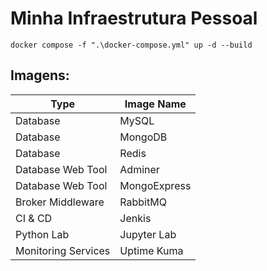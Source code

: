 # Minha Infraestrutura Pessoal

```
docker compose -f ".\docker-compose.yml" up -d --build
```

## Imagens:

| Type    | Image Name |
| -------- | ------- |
| Database  | MySQL   |
| Database  | MongoDB   |
| Database  | Redis   |
| Database Web Tool | Adminer    |
| Database Web Tool     | MongoExpress    |
| Broker Middleware    | RabbitMQ |
| CI & CD | Jenkis    |
| Python Lab    | Jupyter Lab   |
| Monitoring Services    | Uptime Kuma    |